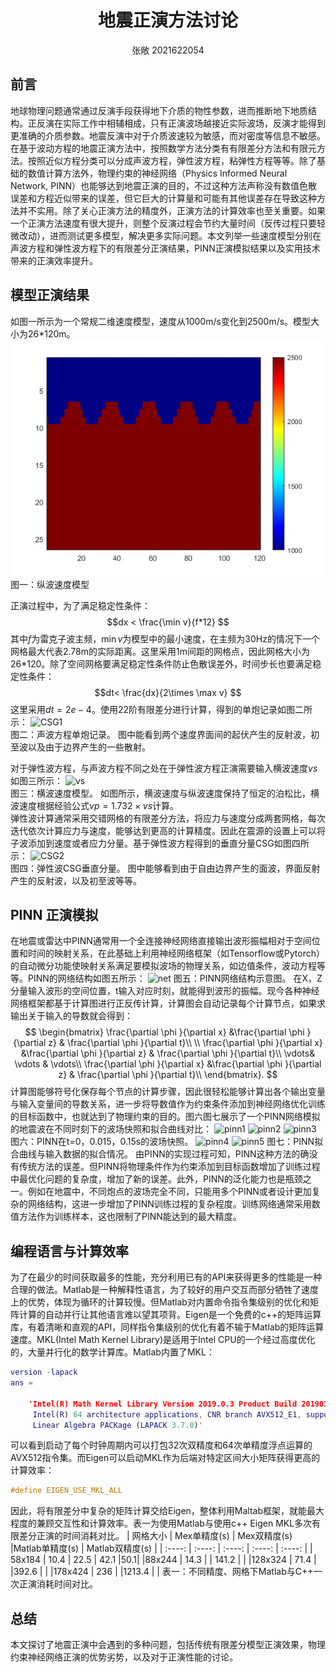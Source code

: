 # <center>地震正演方法讨论</center>
<center> 张敞 2021622054</center>

## 前言
地球物理问题通常通过反演手段获得地下介质的物性参数，进而推断地下地质结构。正反演在实际工作中相辅相成，只有正演波场越接近实际波场，反演才能得到更准确的介质参数。地震反演中对于介质波速较为敏感，而对密度等信息不敏感。在基于波动方程的地震正演方法中，按照数学方法分类有有限差分方法和有限元方法。按照近似方程分类可以分成声波方程，弹性波方程，粘弹性方程等等。除了基础的数值计算方法外，物理约束的神经网络（Physics Informed Neural Network, PINN）也能够达到地震正演的目的，不过这种方法声称没有数值色散误差和方程近似带来的误差，但它巨大的计算量和可能有其他误差存在导致这种方法并不实用。除了关心正演方法的精度外，正演方法的计算效率也至关重要。如果一个正演方法速度有很大提升，则整个反演过程会节约大量时间（反传过程只要轻微改动），进而测试更多模型，解决更多实际问题。本文列举一些速度模型分别在声波方程和弹性波方程下的有限差分正演结果，PINN正演模拟结果以及实用技术带来的正演效率提升。
## 模型正演结果
如图一所示为一个常规二维速度模型，速度从1000m/s变化到2500m/s。模型大小为26*120m。
![model1](./model1.png)
图一：纵波速度模型

正演过程中，为了满足稳定性条件： 
$$dx <  \frac{\min v}{f*12} $$
其中$f$为雷克子波主频，$\min  v$为模型中的最小速度，在主频为30Hz的情况下一个网格最大代表2.78m的实际距离。这里采用1m间距的网格点，因此网格大小为26*120。除了空间网格要满足稳定性条件防止色散误差外，时间步长也要满足稳定性条件：$$dt< \frac{dx}{2\times \max v} $$
这里采用$dt=2e-4$。使用22阶有限差分进行计算，得到的单炮记录如图二所示：
![CSG1](E:/zhangchang/matlab/zuoye/CSG1.png)  
图二：声波方程单炮记录。
图中能看到两个速度界面间的起伏产生的反射波，初至波以及由于边界产生的一些散射。 

对于弹性波方程，与声波方程不同之处在于弹性波方程正演需要输入横波速度$vs$如图三所示：
![vs](E:/zhangchang/matlab/zuoye/vs.png)  
图三：横波速度模型。
如图所示，横波速度与纵波速度保持了恒定的泊松比，横波速度根据经验公式$vp=1.732 \times vs$计算。  
弹性波计算通常采用交错网格的有限差分方法，将应力与速度分成两套网格，每次迭代依次计算应力与速度，能够达到更高的计算精度。因此在震源的设置上可以将子波添加到速度或者应力分量。基于弹性波方程得到的垂直分量CSG如图四所示：
![CSG2](E:/zhangchang/matlab/zuoye/CSG2.png)  
图四：弹性波CSG垂直分量。
图中能够看到由于自由边界产生的面波，界面反射产生的反射波，以及初至波等等。

## PINN 正演模拟
在地震或雷达中PINN通常用一个全连接神经网络直接输出波形振幅相对于空间位置和时间的映射关系，在此基础上利用神经网络框架（如Tensorflow或Pytorch）的自动微分功能使映射关系满足要模拟波场的物理关系，如边值条件，波动方程等等。PINN的网络结构如图五所示：
![net](E:/zhangchang/matlab/zuoye/net.png)
图五：PINN网络结构示意图。
在X，Z分量输入波形的空间位置，t输入对应时刻，就能得到波形的振幅。现今各种神经网络框架都基于计算图进行正反传计算，计算图会自动记录每个计算节点，如果求输出关于输入的导数就会得到：
$$
\begin{bmatrix}
  \frac{\partial \phi }{\partial x} &\frac{\partial \phi }{\partial z}  & \frac{\partial \phi }{\partial t}\\ \\
  \frac{\partial \phi }{\partial x} &\frac{\partial \phi }{\partial z}  & \frac{\partial \phi }{\partial t}\\ \vdots& \vdots & \vdots\\
 \frac{\partial \phi }{\partial x} &\frac{\partial \phi }{\partial z}  & \frac{\partial \phi }{\partial t}\\
\end{bmatrix}.
$$
计算图能够符号化保存每个节点的计算步骤，因此很轻松能够计算出各个输出变量与输入变量间的导数关系，进一步将导数值作为约束条件添加到神经网络优化训练的目标函数中，也就达到了物理约束的目的。图六图七展示了一个PINN网络模拟的地震波在不同时刻下的波场快照和拟合曲线对比：
![pinn1](E:/zhangchang/matlab/zuoye/PINN1.png)
![pinn2](E:/zhangchang/matlab/zuoye/PINN2.png)
![pinn3](E:/zhangchang/matlab/zuoye/PINN3.png)
图六：PINN在t=0，0.015，0.15s的波场快照。
![pinn4](E:/zhangchang/matlab/zuoye/PINN4.png)
![pinn5](E:/zhangchang/matlab/zuoye/PINN5.png)
图七：PINN拟合曲线与输入数据的拟合情况。
由PINN的实现过程可知，PINN这种方法的确没有传统方法的误差。但PINN将物理条件作为约束添加到目标函数增加了训练过程中最优化问题的复杂度，增加了新的误差。此外，PINN的泛化能力也是瓶颈之一。例如在地震中，不同炮点的波场完全不同，只能用多个PINN或者设计更加复杂的网络结构，这进一步增加了PINN训练过程的复杂程度。训练网络通常采用数值方法作为训练样本，这也限制了PINN能达到的最大精度。

## 编程语言与计算效率
为了在最少的时间获取最多的性能，充分利用已有的API来获得更多的性能是一种合理的做法。Matlab是一种解释性语言，为了较好的用户交互而部分牺牲了速度上的优势，体现为循环的计算较慢。但Matlab对内置命令指令集级别的优化和矩阵计算的自动并行让其他语言难以望其项背。Eigen是一个免费的c++的矩阵运算库，有着清晰和直观的API，同样指令集级别的优化有着不输于Matlab的矩阵运算速度。MKL(Intel Math Kernel Library)是适用于Intel CPU的一个经过高度优化的，大量并行化的数学计算库。Matlab内置了MKL：
```matlab
version -lapack
ans =

    'Intel(R) Math Kernel Library Version 2019.0.3 Product Build 20190125 for
     Intel(R) 64 architecture applications, CNR branch AVX512_E1, supporting 
     Linear Algebra PACKage (LAPACK 3.7.0)'
```
可以看到启动了每个时钟周期内可以打包32次双精度和64次单精度浮点运算的AVX512指令集。而Eigen可以启动MKL作为后端对特定区间大小矩阵获得更高的计算效率：
```c++
#define EIGEN_USE_MKL_ALL
```
因此，将有限差分中复杂的矩阵计算交给Eigen，整体利用Maltab框架，就能最大程度的兼顾交互性和计算效率。表一为使用Matlab与使用c++ Eigen MKL多次有限差分正演的时间消耗对比。
| 网格大小     | Mex单精度(s) | Mex双精度(s) |Matlab单精度(s) | Matlab双精度(s) |
|  :----: |    :----:   |    :----:     |    :----:   |    :----:     |
| 58x184    | 10.4       | 22.5     | 42.1  |50.1|
|88x244     | 14.3       |          | 141.2 |    |
|128x324    | 71.4       |          |392.6  |    |
|178x424    | 236        |          |1213.4 |    |
表一：不同精度、网格下Matlab与C++一次正演消耗时间对比。

## 总结
本文探讨了地震正演中会遇到的多种问题，包括传统有限差分模型正演效果，物理约束神经网络正演的优势劣势，以及对于正演性能的讨论。



